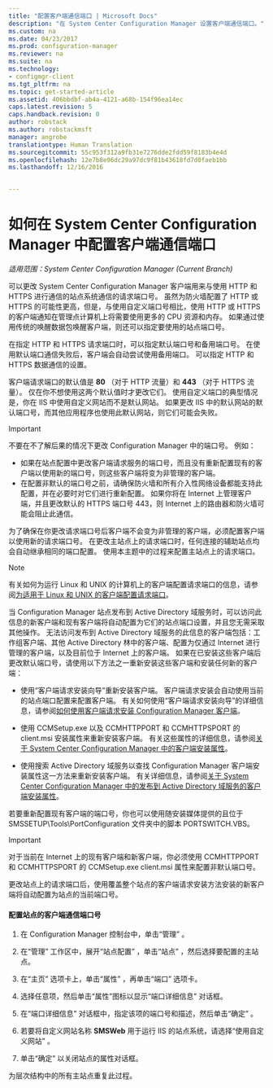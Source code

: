 ```yaml
---
title: "配置客户端通信端口 | Microsoft Docs"
description: "在 System Center Configuration Manager 设置客户端通信端口。"
ms.custom: na
ms.date: 04/23/2017
ms.prod: configuration-manager
ms.reviewer: na
ms.suite: na
ms.technology:
- configmgr-client
ms.tgt_pltfrm: na
ms.topic: get-started-article
ms.assetid: 406bbdbf-ab4a-4121-a68b-154f96ea14ec
caps.latest.revision: 5
caps.handback.revision: 0
author: robstack
ms.author: robstackmsft
manager: angrobe
translationtype: Human Translation
ms.sourcegitcommit: 55c953f312a9fb31e7276dde2fdd59f8183b4e4d
ms.openlocfilehash: 12e7b8e96dc29a97dc9f81b43618fd7d0faeb1bb
ms.lasthandoff: 12/16/2016


---
```

# <a name="how-to-configure-client-communication-ports-in-system-center-configuration-manager"></a>如何在 System Center Configuration Manager 中配置客户端通信端口

*适用范围：System Center Configuration Manager (Current Branch)*

可以更改 System Center Configuration Manager 客户端用来与使用 HTTP 和 HTTPS 进行通信的站点系统通信的请求端口号。 虽然为防火墙配置了 HTTP 或 HTTPS 的可能性更高，但是，与使用自定义端口号相比，使用 HTTP 或 HTTPS 的客户端通知在管理点计算机上将需要使用更多的 CPU 资源和内存。 如果通过使用传统的唤醒数据包唤醒客户端，则还可以指定要使用的站点端口号。  

 在指定 HTTP 和 HTTPS 请求端口时，可以指定默认端口号和备用端口号。 在使用默认端口通信失败后，客户端会自动尝试使用备用端口。 可以指定 HTTP 和 HTTPS 数据通信的设置。  

 客户端请求端口的默认值是 **80** （对于 HTTP 流量）和 **443** （对于 HTTPS 流量）。 仅在你不想使用这两个默认值时才更改它们。 使用自定义端口的典型情况是，你在 IIS 中使用自定义网站而不是默认网站。 如果更改 IIS 中的默认网站的默认端口号，而其他应用程序也使用此默认网站，则它们可能会失败。  

> [!IMPORTANT]  
>  不要在不了解后果的情况下更改 Configuration Manager 中的端口号。 例如：  
>   
>  -   如果在站点配置中更改客户端请求服务的端口号，而且没有重新配置现有的客户端以使用新的端口号，则这些客户端将变为非管理的客户端。  
> -   在配置非默认的端口号之前，请确保防火墙和所有介入性网络设备都能支持此配置，并在必要时对它们进行重新配置。 如果你将在 Internet 上管理客户端，并且更改默认的 HTTPS 端口号 443，则 Internet 上的路由器和防火墙可能会阻止此通信。  

 为了确保在你更改请求端口号后客户端不会变为非管理的客户端，必须配置客户端以使用新的请求端口号。 在更改主站点上的请求端口时，任何连接的辅助站点均会自动继承相同的端口配置。 使用本主题中的过程来配置主站点上的请求端口。  

> [!NOTE]  
>  有关如何为运行 Linux 和 UNIX 的计算机上的客户端配置请求端口的信息，请参阅[为适用于 Linux 和 UNIX 的客户端配置请求端口](../../../core/clients/deploy/deploy-clients-to-unix-and-linux-servers.md#BKMK_ConfigLnUClientCommuincations)。  

 当 Configuration Manager 站点发布到 Active Directory 域服务时，可以访问此信息的新客户端和现有客户端将自动配置为它们的站点端口设置，并且您无需采取其他操作。 无法访问发布到 Active Directory 域服务的此信息的客户端包括：工作组客户端、其他 Active Directory 林中的客户端、配置为仅通过 Internet 进行管理的客户端，以及目前位于 Internet 上的客户端。 如果在已安装这些客户端后更改默认端口号，请使用以下方法之一重新安装这些客户端和安装任何新的客户端：  

-   使用“客户端请求安装向导”重新安装客户端。 客户端请求安装会自动使用当前的站点端口配置来配置客户端。 有关如何使用“客户端请求安装向导”的详细信息，请参阅[如何使用客户端请求安装 Configuration Manager 客户端](../../../core/clients/deploy/deploy-clients-to-windows-computers.md#BKMK_ClientPush)。  

-   使用 CCMSetup.exe 以及 CCMHTTPPORT 和 CCMHTTPSPORT 的 client.msi 安装属性来重新安装客户端。 有关这些属性的详细信息，请参阅[关于 System Center Configuration Manager 中的客户端安装属性](../../../core/clients/deploy/about-client-installation-properties.md)。  

-   使用搜索 Active Directory 域服务以查找 Configuration Manager 客户端安装属性这一方法来重新安装客户端。 有关详细信息，请参阅[关于 System Center Configuration Manager 中的发布到 Active Directory 域服务的客户端安装属性](../../../core/clients/deploy/about-client-installation-properties-published-to-active-directory-domain-services.md)。  

 若要重新配置现有客户端的端口号，你也可以使用随安装媒体提供的且位于 SMSSETUP\Tools\PortConfiguration 文件夹中的脚本 PORTSWITCH.VBS。  

> [!IMPORTANT]  
>  对于当前在 Internet 上的现有客户端和新客户端，你必须使用 CCMHTTPPORT 和 CCMHTTPSPORT 的 CCMSetup.exe client.msi 属性来配置非默认端口号。  

 更改站点上的请求端口后，使用覆盖整个站点的客户端请求安装方法安装的新客户端将自动配置为站点的当前端口号。  

#### <a name="to-configure-the-client-communication-port-numbers-for-a-site"></a>配置站点的客户端通信端口号  

1.  在 Configuration Manager 控制台中，单击“管理” 。  

2.  在“管理”  工作区中，展开“站点配置” ，单击“站点” ，然后选择要配置的主站点。  

3.  在“主页”  选项卡上，单击“属性” ，再单击“端口”  选项卡。  

4.  选择任意项，然后单击“属性”图标以显示“端口详细信息”  对话框。  

5.  在“端口详细信息”  对话框中，指定该项的端口号和描述，然后单击“确定” 。  

6.  若要将自定义网站名称 **SMSWeb** 用于运行 IIS 的站点系统，请选择“使用自定义网站”  。  

7.  单击“确定”  以关闭站点的属性对话框。  

 为层次结构中的所有主站点重复此过程。

